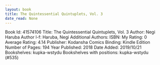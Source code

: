 ```yaml
---
layout: book
title: The Quintessential Quintuplets, Vol. 3
date_read: None
---
```


Book Id: 41574106
Title: The Quintessential Quintuplets, Vol. 3
Author: Negi Haruba
Author l-f: Haruba, Negi
Additional Authors: 
ISBN: 
My Rating: 0
Average Rating: 4.14
Publisher: Kodansha Comics
Binding: Kindle Edition
Number of Pages: 194
Year Published: 2018
Date Added: 2019/10/21
Bookshelves: kupka-wstydu
Bookshelves with positions: kupka-wstydu (#535)

